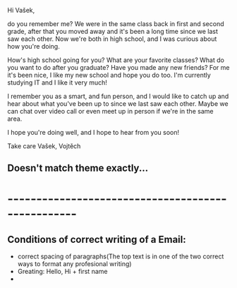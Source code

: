 Hi Vašek,

do you remember me? We were in the same class back in first and second grade, after that you moved away and it's been a long time since we last saw each other. Now we're both in high school, and I was curious about how you're doing.

How's high school going for you? What are your favorite classes? What do you want to do after you graduate? Have you made any new friends? For me it's been nice, I like my new school and hope you do too. I'm currently studying IT and I like it very much!

I remember you as a smart, and fun person, and I would like to catch up and hear about what you've been up to since we last saw each other. Maybe we can chat over video call or even meet up in person if we're in the same area.

I hope you're doing well, and I hope to hear from you soon!

Take care Vašek,
Vojtěch

## Doesn't match theme exactly...


# --------------------------------------------------




## Conditions of correct writing of a Email:
- correct spacing of paragraphs(The top text is in one of the two correct ways to format any profesional writing)
- Greating: Hello, Hi + first name
- 
